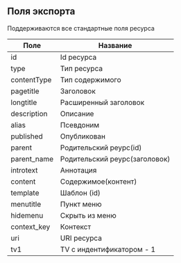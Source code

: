 ## Поля экспорта
Поддерживаются все стандартные поля ресурса

| Поле |  Название |
| -- | -- |
| id | Id ресурса |
| type | Тип ресурса | 
| contentType | Тип содержимого |
| pagetitle | Заголовок |
| longtitle | Расширенный заголовок |
| description | Описание |
| alias | Псевдоним |
| published | Опубликован |
| parent | Родительский реурс(id) |
| parent_name | Родительский реурс(заголовок) | 
| introtext | Аннотация |
| content | Содержимое(контент) |
| template | Шаблон (id) |
| menutitle | Пункт меню |
| hidemenu | Скрыть из меню |
| context_key | Контекст |
| uri | URI ресурса | 
| tv1 | TV c индентификатором - 1 |